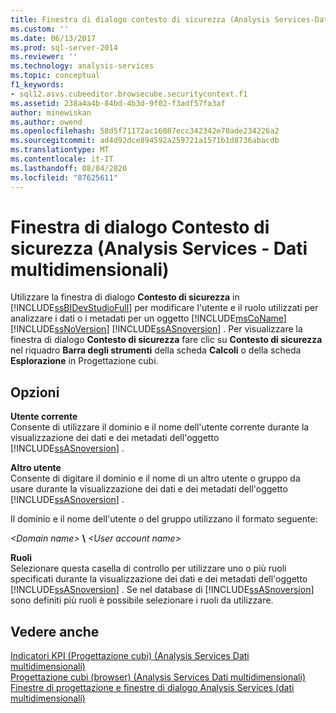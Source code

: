 ```yaml
---
title: Finestra di dialogo contesto di sicurezza (Analysis Services-Dati multidimensionali) | Microsoft Docs
ms.custom: ''
ms.date: 06/13/2017
ms.prod: sql-server-2014
ms.reviewer: ''
ms.technology: analysis-services
ms.topic: conceptual
f1_keywords:
- sql12.asvs.cubeeditor.browsecube.securitycontext.f1
ms.assetid: 238a4a4b-84bd-4b3d-9f02-f3adf57fa3af
author: minewiskan
ms.author: owend
ms.openlocfilehash: 58d5f71172ac16087ecc342342e70ade234226a2
ms.sourcegitcommit: ad4d92dce894592a259721a1571b1d8736abacdb
ms.translationtype: MT
ms.contentlocale: it-IT
ms.lasthandoff: 08/04/2020
ms.locfileid: "87625611"
---
```

# <a name="security-context-dialog-box-analysis-services---multidimensional-data"></a>Finestra di dialogo Contesto di sicurezza (Analysis Services - Dati multidimensionali)
  Utilizzare la finestra di dialogo **Contesto di sicurezza** in [!INCLUDE[ssBIDevStudioFull](../includes/ssbidevstudiofull-md.md)] per modificare l'utente e il ruolo utilizzati per analizzare i dati o i metadati per un oggetto [!INCLUDE[msCoName](../includes/msconame-md.md)] [!INCLUDE[ssNoVersion](../includes/ssnoversion-md.md)] [!INCLUDE[ssASnoversion](../includes/ssasnoversion-md.md)] . Per visualizzare la finestra di dialogo **Contesto di sicurezza** fare clic su **Contesto di sicurezza** nel riquadro **Barra degli strumenti** della scheda **Calcoli** o della scheda **Esplorazione** in Progettazione cubi.  
  
## <a name="options"></a>Opzioni  
 **Utente corrente**  
 Consente di utilizzare il dominio e il nome dell'utente corrente durante la visualizzazione dei dati e dei metadati dell'oggetto [!INCLUDE[ssASnoversion](../includes/ssasnoversion-md.md)] .  
  
 **Altro utente**  
 Consente di digitare il dominio e il nome di un altro utente o gruppo da usare durante la visualizzazione dei dati e dei metadati dell'oggetto [!INCLUDE[ssASnoversion](../includes/ssasnoversion-md.md)] .  
  
 Il dominio e il nome dell'utente o del gruppo utilizzano il formato seguente:  
  
 *\<Domain name>* **\\** *\<User account name>*  
  
 **Ruoli**  
 Selezionare questa casella di controllo per utilizzare uno o più ruoli specificati durante la visualizzazione dei dati e dei metadati dell'oggetto [!INCLUDE[ssASnoversion](../includes/ssasnoversion-md.md)] . Se nel database di [!INCLUDE[ssASnoversion](../includes/ssasnoversion-md.md)] sono definiti più ruoli è possibile selezionare i ruoli da utilizzare.  
  
## <a name="see-also"></a>Vedere anche  
 [Indicatori KPI &#40;Progettazione cubi&#41; &#40;Analysis Services Dati multidimensionali&#41;](kpis-cube-designer-analysis-services-multidimensional-data.md)   
 [Progettazione cubi &#40;browser&#41; &#40;Analysis Services Dati multidimensionali&#41;](browser-cube-designer-analysis-services-multidimensional-data.md)   
 [Finestre di progettazione e finestre di dialogo Analysis Services &#40;dati multidimensionali&#41;](analysis-services-designers-and-dialog-boxes-multidimensional-data.md)  
  
  
